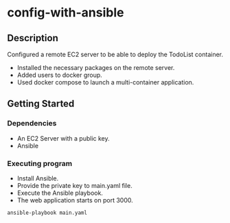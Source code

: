 # config-with-ansible

## Description

Configured a remote EC2 server to be able to deploy the TodoList container.
- Installed the necessary packages on the remote server.
- Added users to docker group.
- Used docker compose to launch a multi-container application.

## Getting Started

### Dependencies

* An EC2 Server with a public key.
* Ansible

### Executing program

* Install Ansible.
* Provide the private key to main.yaml file.
* Execute the Ansible playbook.
* The web application starts on port 3000.
```
ansible-playbook main.yaml
```
